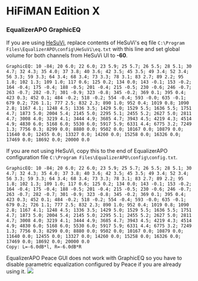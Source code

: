 # HiFiMAN Edition X
### EqualizerAPO GraphicEQ
If you are using [HeSuVi](https://sourceforge.net/projects/hesuvi/), replace contents of HeSuVi's eq file `C:\Program Files\EqualizerAPO\config\HeSuVi\eq.txt` with this line and set global volume for both channels from HeSuVi UI to **-60**.
```
GraphicEQ: 10 -84; 20 6.0; 22 6.0; 23 5.9; 25 5.7; 26 5.5; 28 5.1; 30 4.7; 32 4.3; 35 4.0; 37 3.8; 40 3.6; 42 3.5; 45 3.5; 49 3.4; 52 3.4; 56 3.3; 59 3.3; 64 3.4; 68 3.4; 73 3.3; 78 3.1; 83 2.7; 89 2.2; 95 1.8; 102 1.3; 109 1.0; 117 0.6; 125 0.2; 134 0.0; 143 -0.1; 153 -0.2; 164 -0.4; 175 -0.4; 188 -0.5; 201 -0.4; 215 -0.5; 230 -0.6; 246 -0.7; 263 -0.7; 282 -0.7; 301 -0.9; 323 -0.8; 345 -0.2; 369 0.1; 395 0.4; 423 0.3; 452 0.1; 484 -0.2; 518 -0.2; 554 -0.4; 593 -0.0; 635 -0.1; 679 0.2; 726 1.1; 777 2.5; 832 2.3; 890 1.0; 952 0.4; 1019 0.8; 1090 2.8; 1167 4.1; 1248 4.5; 1336 3.5; 1429 5.0; 1529 5.5; 1636 5.5; 1751 4.7; 1873 5.0; 2004 5.4; 2145 5.0; 2295 5.1; 2455 5.2; 2627 5.0; 2811 4.7; 3008 4.0; 3219 4.1; 3444 4.9; 3685 4.7; 3943 4.5; 4219 4.3; 4514 4.9; 4830 6.0; 5168 6.0; 5530 6.0; 5917 5.9; 6331 4.4; 6775 3.2; 7249 1.3; 7756 0.3; 8299 0.0; 8880 0.0; 9502 0.0; 10167 0.0; 10879 0.0; 11640 0.0; 12455 0.0; 13327 0.0; 14260 0.0; 15258 0.0; 16326 0.0; 17469 0.0; 18692 0.0; 20000 0.0
```
If you are not using HeSuVi, copy this to the end of EqualizerAPO configuration file `C:\Program Files\EqualizerAPO\config\config.txt`.
```
GraphicEQ: 10 -84; 20 6.0; 22 6.0; 23 5.9; 25 5.7; 26 5.5; 28 5.1; 30 4.7; 32 4.3; 35 4.0; 37 3.8; 40 3.6; 42 3.5; 45 3.5; 49 3.4; 52 3.4; 56 3.3; 59 3.3; 64 3.4; 68 3.4; 73 3.3; 78 3.1; 83 2.7; 89 2.2; 95 1.8; 102 1.3; 109 1.0; 117 0.6; 125 0.2; 134 0.0; 143 -0.1; 153 -0.2; 164 -0.4; 175 -0.4; 188 -0.5; 201 -0.4; 215 -0.5; 230 -0.6; 246 -0.7; 263 -0.7; 282 -0.7; 301 -0.9; 323 -0.8; 345 -0.2; 369 0.1; 395 0.4; 423 0.3; 452 0.1; 484 -0.2; 518 -0.2; 554 -0.4; 593 -0.0; 635 -0.1; 679 0.2; 726 1.1; 777 2.5; 832 2.3; 890 1.0; 952 0.4; 1019 0.8; 1090 2.8; 1167 4.1; 1248 4.5; 1336 3.5; 1429 5.0; 1529 5.5; 1636 5.5; 1751 4.7; 1873 5.0; 2004 5.4; 2145 5.0; 2295 5.1; 2455 5.2; 2627 5.0; 2811 4.7; 3008 4.0; 3219 4.1; 3444 4.9; 3685 4.7; 3943 4.5; 4219 4.3; 4514 4.9; 4830 6.0; 5168 6.0; 5530 6.0; 5917 5.9; 6331 4.4; 6775 3.2; 7249 1.3; 7756 0.3; 8299 0.0; 8880 0.0; 9502 0.0; 10167 0.0; 10879 0.0; 11640 0.0; 12455 0.0; 13327 0.0; 14260 0.0; 15258 0.0; 16326 0.0; 17469 0.0; 18692 0.0; 20000 0.0
Copy: L=-6.0dB*l, R=-6.0dB*R
```
EqualizerAPO Peace GUI does not work with GraphicEQ so you have to disable parametric equalization configured by Peace if you are already using it.
![](https://raw.githubusercontent.com/jaakkopasanen/AutoEq/master/results/Headphone.com/innerfidelity/onear/HiFiMAN%20Edition%20X/HiFiMAN%20Edition%20X.png)
